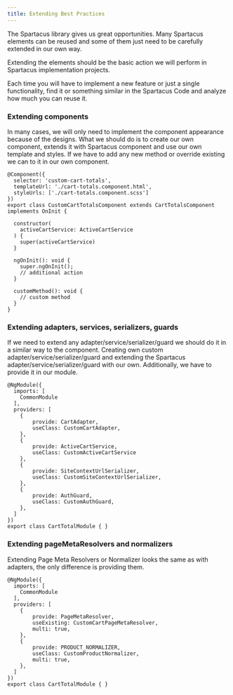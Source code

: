 ```yaml
---
title: Extending Best Practices
---
```


The Spartacus library gives us great opportunities. Many Spartacus elements can be reused and some of them just need to be carefully extended in our own way.

Extending the elements should be the basic action we will perform in Spartacus implementation projects.

Each time you will have to implement a new feature or just a single functionality, find it or something similar in the Spartacus Code and analyze how much you can reuse it.

### Extending components

In many cases, we will only need to implement the component appearance because of the designs. What we should do is to create our own component, extends it with Spartacus component and use our own template and styles. If we have to add any new method or override existing we can to it in our own component.

```
@Component({
  selector: 'custom-cart-totals',
  templateUrl: './cart-totals.component.html',
  styleUrls: ['./cart-totals.component.scss']
})
export class CustomCartTotalsComponent extends CartTotalsComponent implements OnInit {

  constructor(
    activeCartService: ActiveCartService
  ) {
    super(activeCartService)
  }

  ngOnInit(): void {
    super.ngOnInit();
    // additional action
  }

  customMethod(): void {
    // custom method
  }
}
```

### Extending adapters, services, serializers, guards

If we need to extend any adapter/service/serializer/guard we should do it in a similar way to the component. Creating own custom adapter/service/serializer/guard and extending the Spartacus adapter/service/serializer/guard with our own. Additionally, we have to provide it in our module.

```
@NgModule({
  imports: [
    CommonModule
  ],
  providers: [
    {
        provide: CartAdapter,
        useClass: CustomCartAdapter,
    },
    {
        provide: ActiveCartService,
        useClass: CustomActiveCartService
    },
    {
        provide: SiteContextUrlSerializer,
        useClass: CustomSiteContextUrlSerializer,
    },
    {
        provide: AuthGuard,
        useClass: CustomAuthGuard,
    },
  ]
})
export class CartTotalModule { }
```

### Extending pageMetaResolvers and normalizers

Extending Page Meta Resolvers or Normalizer looks the same as with adapters, the only difference is providing them.

```
@NgModule({
  imports: [
    CommonModule
  ],
  providers: [
    {
        provide: PageMetaResolver,
        useExisting: CustomCartPageMetaResolver,
        multi: true,
    },
    {
        provide: PRODUCT_NORMALIZER,
        useClass: CustomProductNormalizer,
        multi: true,
    },
  ]
})
export class CartTotalModule { }
```